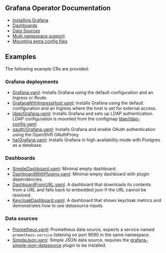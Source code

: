 ## Grafana Operator Documentation

* [Installing Grafana](./deploy_grafana.md)
* [Dashboards](./dashboards.md)
* [Data Sources](./datasources.md)
* [Multi namespace support](./multi_namespace_support.md)
* [Mounting extra config files](./extra_files.md)

## Examples

The following example CRs are provided:

### Grafana deployments

* [Grafana.yaml](../deploy/examples/Grafana.yaml): Installs Grafana using the default configuration and an Ingress or Route.
* [GrafanaWithIngressHost.yaml](../deploy/examples/GrafanaWithIngressHost.yaml): Installs Grafana using the default configuration and an Ingress where the host is set for external access. 
* [ldap/Grafana.yaml](../deploy/examples/ldap/Grafana.yaml): Installs Grafana and sets up LDAP authentication. LDAP configuration is mounted from the configmap [ldap/ldap-config.yaml](../deploy/examples/ldap/ldap-config.yaml)
* [oauth/Grafana.yaml](../deploy/examples/oauth/Grafana.yaml): Installs Grafana and enable OAuth authentication using the OpenShift OAuthProxy. 
* [ha/Grafana.yaml](../deploy/examples/oauth/Grafana.yaml): Installs Grafana in high availability mode with Postgres as a database. 

### Dashboards

* [SimpleDashboard.yaml](../deploy/examples/dashboards/SimpleDashboard.yaml): Minimal empty dashboard.
* [DashboardWithPlugins.yaml](../deploy/examples/dashboards/DashboardWithPlugins.yaml): Minimal empty dashboard with plugin dependencies.
* [DashboardFromURL.yaml](../deploy/examples/dashboards/DashboardFromURL.yaml): A dashboard that downloads its contents from a URL and falls back to embedded json if the URL cannot be resolved.
* [KeycloakDashboard.yaml](../deploy/examples/dashboards/KeycloakDashboard.yaml): A dashboard that shows keycloak metrics and demonstrates how to use datasource inputs.

### Data sources

* [Prometheus.yaml](../deploy/examples/datasources/Prometheus.yaml): Prometheus data source, expects a service named `prometheus-service` listening on port 9090 in the same namespace.
* [SimpleJson.yaml](../deploy/examples/datasources/SimpleJson.yaml): Simple JSON data source, requires the [grafana-simple-json-datasource](https://grafana.com/grafana/plugins/grafana-simple-json-datasource) plugin to be installed.
